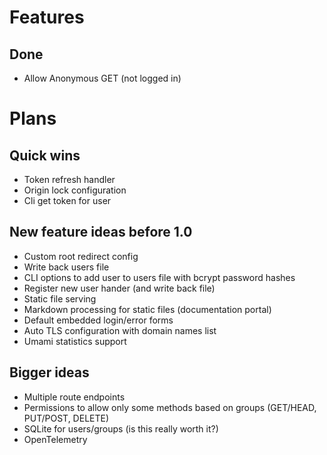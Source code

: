 # Features

## Done 

* Allow Anonymous GET (not logged in)

# Plans

## Quick wins

* Token refresh handler
* Origin lock configuration
* Cli get token for user

## New feature ideas before 1.0

* Custom root redirect config
* Write back users file
* CLI options to add user to users file with bcrypt password hashes
* Register new user hander (and write back file)
* Static file serving 
* Markdown processing for static files (documentation portal)
* Default embedded login/error forms
* Auto TLS configuration with domain names list
* Umami statistics support

## Bigger ideas

* Multiple route endpoints
* Permissions to allow only some methods  based on groups (GET/HEAD, PUT/POST, DELETE)
* SQLite for users/groups (is this really worth it?)
* OpenTelemetry